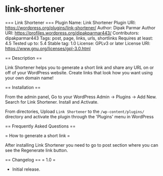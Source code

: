 # link-shortener

=== Link Shortener ===
Plugin Name: Link Shortener
Plugin URI: https://wordpress.org/plugins/link-shortener/
Author: Dipak Parmar
Author URI: https://profiles.wordpress.org/dipakparmar443/
Contributors: dipakparmar443
Tags: post, page, links, urls, shortlinks
Requires at least: 4.5
Tested up to: 5.4
Stable tag: 1.0
License: GPLv3 or later
License URI: https://www.gnu.org/licenses/gpl-3.0.html

== Description ==

Link Shortener helps you to generate a short link and share any URL on or off of your WordPress website. Create links that look how you want using your own domain name!

== Installation ==

From the admin panel, Go to your WordPress Admin -> Plugins -> Add New. Search for Link Shortener. Install and Activate.

From directories, Upload `Link Shortener` to the `/wp-content/plugins/` directory and activate the plugin through the 'Plugins' menu in WordPress

== Frequently Asked Questions ==

= How to generate a short link =

After installing Link Shortener you need to go to post section where you can see the Regenerate link button.

== Changelog ==
= 1.0 =
* Initial release.
